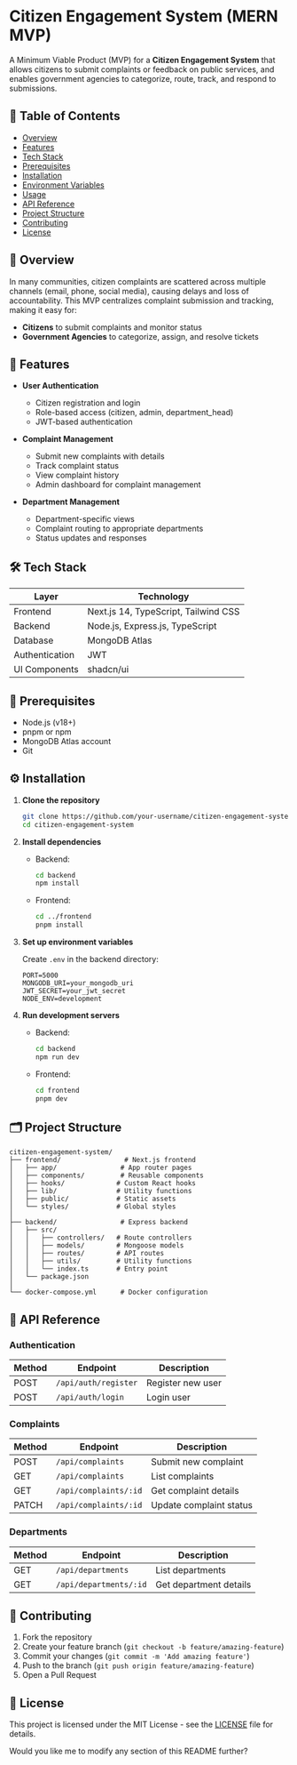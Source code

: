 
# Citizen Engagement System (MERN MVP)

A Minimum Viable Product (MVP) for a **Citizen Engagement System** that allows citizens to submit complaints or feedback on public services, and enables government agencies to categorize, route, track, and respond to submissions.

## 📑 Table of Contents

* [Overview](#overview)
* [Features](#features)
* [Tech Stack](#tech-stack)
* [Prerequisites](#prerequisites)
* [Installation](#installation)
* [Environment Variables](#environment-variables)
* [Usage](#usage)
* [API Reference](#api-reference)
* [Project Structure](#project-structure)
* [Contributing](#contributing)
* [License](#license)

## 📝 Overview

In many communities, citizen complaints are scattered across multiple channels (email, phone, social media), causing delays and loss of accountability. This MVP centralizes complaint submission and tracking, making it easy for:

* **Citizens** to submit complaints and monitor status
* **Government Agencies** to categorize, assign, and resolve tickets

## 🚀 Features

* **User Authentication**
  * Citizen registration and login
  * Role-based access (citizen, admin, department_head)
  * JWT-based authentication

* **Complaint Management**
  * Submit new complaints with details
  * Track complaint status
  * View complaint history
  * Admin dashboard for complaint management

* **Department Management**
  * Department-specific views
  * Complaint routing to appropriate departments
  * Status updates and responses

## 🛠 Tech Stack

| Layer          | Technology                          |
| -------------- | ----------------------------------- |
| Frontend       | Next.js 14, TypeScript, Tailwind CSS|
| Backend        | Node.js, Express.js, TypeScript     |
| Database       | MongoDB Atlas                       |
| Authentication | JWT                                 |
| UI Components  | shadcn/ui                           |

## 🔧 Prerequisites

* Node.js (v18+)
* pnpm or npm
* MongoDB Atlas account
* Git

## ⚙️ Installation

1. **Clone the repository**
   ```bash
   git clone https://github.com/your-username/citizen-engagement-system.git
   cd citizen-engagement-system
   ```

2. **Install dependencies**

   * Backend:
     ```bash
     cd backend
     npm install
     ```

   * Frontend:
     ```bash
     cd ../frontend
     pnpm install
     ```

3. **Set up environment variables**

   Create `.env` in the backend directory:
   ```env
   PORT=5000
   MONGODB_URI=your_mongodb_uri
   JWT_SECRET=your_jwt_secret
   NODE_ENV=development
   ```

4. **Run development servers**

   * Backend:
     ```bash
     cd backend
     npm run dev
     ```

   * Frontend:
     ```bash
     cd frontend
     pnpm dev
     ```

## 🗂 Project Structure

```
citizen-engagement-system/
├── frontend/                # Next.js frontend
│   ├── app/                # App router pages
│   ├── components/         # Reusable components
│   ├── hooks/             # Custom React hooks
│   ├── lib/               # Utility functions
│   ├── public/            # Static assets
│   └── styles/            # Global styles
│
├── backend/                # Express backend
│   ├── src/
│   │   ├── controllers/   # Route controllers
│   │   ├── models/        # Mongoose models
│   │   ├── routes/        # API routes
│   │   ├── utils/         # Utility functions
│   │   └── index.ts       # Entry point
│   └── package.json
│
└── docker-compose.yml      # Docker configuration
```

## 📖 API Reference

### Authentication

| Method | Endpoint             | Description       |
| ------ | -------------------- | ----------------- |
| POST   | `/api/auth/register` | Register new user |
| POST   | `/api/auth/login`    | Login user        |

### Complaints

| Method | Endpoint                | Description                |
| ------ | ----------------------- | -------------------------- |
| POST   | `/api/complaints`       | Submit new complaint       |
| GET    | `/api/complaints`       | List complaints            |
| GET    | `/api/complaints/:id`   | Get complaint details      |
| PATCH  | `/api/complaints/:id`   | Update complaint status    |

### Departments

| Method | Endpoint                | Description                |
| ------ | ----------------------- | -------------------------- |
| GET    | `/api/departments`      | List departments           |
| GET    | `/api/departments/:id`  | Get department details     |

## 🤝 Contributing

1. Fork the repository
2. Create your feature branch (`git checkout -b feature/amazing-feature`)
3. Commit your changes (`git commit -m 'Add amazing feature'`)
4. Push to the branch (`git push origin feature/amazing-feature`)
5. Open a Pull Request

## 📄 License

This project is licensed under the MIT License - see the [LICENSE](LICENSE) file for details.

Would you like me to modify any section of this README further?
